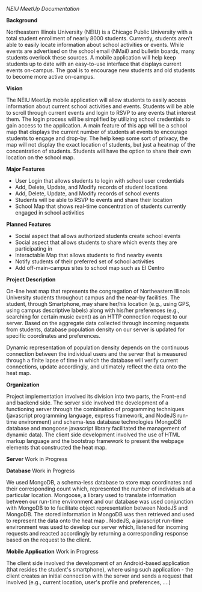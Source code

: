 *NEIU MeetUp Documentation*

**Background**

Northeastern Illinois University (NEIU) is a Chicago Public University with a total student enrollment of nearly 8000 students. Currently, students aren&#39;t able to easily locate information about school activities or events. While events are advertised on the school email (NMail) and bulletin boards, many students overlook these sources. A mobile application will help keep students up to date with an easy-to-use interface that displays current events on-campus. The goal is to encourage new students and old students to become more active on-campus.

**Vision**

The NEIU MeetUp mobile application will allow students to easily access information about current school activities and events. Students will be able to scroll through current events and login to RSVP to any events that interest them. The login process will be simplified by utilizing school credentials to gain access to the application. A main feature of this app will be a school map that displays the current number of students at events to encourage students to engage and drop-by. The help keep some sort of privacy, the map will not display the exact location of students, but just a heatmap of the concentration of students. Students will have the option to share their own location on the school map.

**Major Features**

- User Login that allows students to login with school user credentials
- Add, Delete, Update, and Modify records of student locations
- Add, Delete, Update, and Modify records of school events
- Students will be able to RSVP to events and share their location
- School Map that shows real-time concentration of students currently engaged in school activities

**Planned Features**

- Social aspect that allows authorized students create school events
- Social aspect that allows students to share which events they are participating in
- Interactable Map that allows students to find nearby events
- Notify students of their preferred set of school activities
- Add off-main-campus sites to school map such as El Centro









**Project Description**

On-line heat map that represents the congregation of Northeastern Illinois University students throughout campus and the near-by facilities. The student, through Smartphone, may share her/his location (e.g., using GPS, using campus descriptive labels) along with his/her preferences (e.g., searching for certain music event) as an HTTP connection request to our server. Based on the aggregate data collected through incoming requests from students, database population density on our server is updated for specific coordinates and preferences.

Dynamic representation of population density depends on the continuous connection between the individual users and the server that is measured through a finite lapse of time in which the database will verify current connections, update accordingly, and ultimately reflect the data onto the heat map.

**Organization**

Project implementation involved its division into two parts, the Front-end and backend side. The server side involved the development of a functioning server through the combination of programming techniques (javascript programming language, express framework, and NodeJS run-time environment) and schema-less database technologies (MongoDB database and mongoose javascript library facilitated the management of dynamic data). The client side development involved the use of HTML markup language and the bootstrap framework to present the webpage elements that constructed the heat map.

**Server**
Work in Progress


**Database**
Work in Progress

We used MongoDB, a schema-less database to store map coordinates and their corresponding count which, represented the number of individuals at a particular location. Mongoose, a library used to translate information between our run-time environment and our database was used conjunction with MongoDB to to facilitate object representation between NodeJS and MongoDB. The stored information in MongoDB was then retrieved and used to represent the data onto the heat map . NodeJS, a javascript run-time environment was used to develop our server which, listened for incoming requests and reacted accordingly by returning a corresponding response based on the request to the client.

**Mobile Application**
Work in Progress

 The client side involved the development of an Android-based application (that resides the student&#39;s smartphone), where using such application - the client creates an initial connection with the server and sends a request that involved (e.g., current location, user&#39;s profile and preferences, ....)
